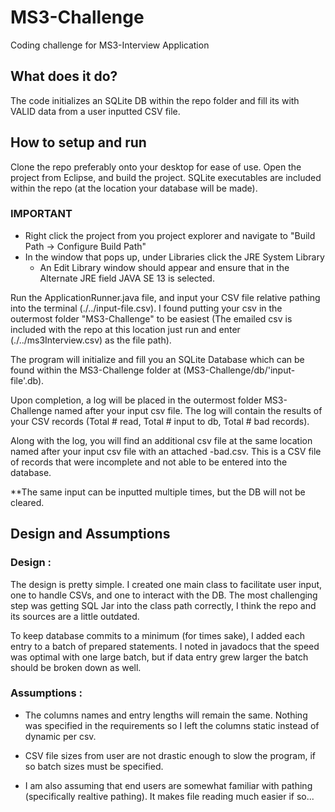 # MS3-Challenge

Coding challenge for MS3-Interview Application

## What does it do?

The code initializes an SQLite DB within the repo folder and fill its with VALID data from a user
inputted CSV file.

## How to setup and run

Clone the repo preferably onto your desktop for ease of use. Open the project from Eclipse, and 
build the project. SQLite executables are included within the repo (at the location your database will be made). 


### **IMPORTANT**
* Right click the project from you project explorer and navigate to "Build Path -> Configure Build Path"
* In the window that pops up, under Libraries click the JRE System Library
  * An Edit Library window should appear and ensure that in the Alternate JRE field JAVA SE 13 is selected.



Run the ApplicationRunner.java file, and input your CSV file relative pathing into the terminal  (./../input-file.csv).
I found putting your csv in the outermost folder "MS3-Challenge" to be easiest (The emailed csv is included with the repo at this location just run
and enter (./../ms3Interview.csv) as the file path).

The program will initialize and fill you an SQLite Database which can be found within the MS3-Challenge folder at (MS3-Challenge/db/'input-file'.db).
  
Upon completion, a log will be placed in the outermost folder MS3-Challenge named after your input csv file. The log will contain
the results of your CSV records (Total # read, Total # input to db, Total # bad records).

Along with the log, you will find an additional csv file at the same location named after your input csv file with an attached -bad.csv.
This is a CSV file of records that were incomplete and not able to be entered into the database.

**The same input can be inputted multiple times, but the DB will not be cleared.

## Design and Assumptions

### Design : 

The design is pretty simple. I created one main class to facilitate user input, one to handle CSVs, and one to interact with the DB.
The most challenging step was getting SQL Jar into the class path correctly, I think the repo and its sources are a little outdated.

To keep database commits to a minimum (for times sake), I added each entry to a batch of prepared statements. I noted in javadocs that the 
speed was optimal with one large batch, but if data entry grew larger the batch should be broken down as well. 

### Assumptions : 

* The columns names and entry lengths will remain the same. Nothing was specified in the requirements so I left the columns static instead of dynamic per 
csv.

* CSV file sizes from user are not drastic enough to slow the program, if so batch sizes must be specified. 

* I am also assuming that end users are somewhat familiar with pathing (specifically realtive pathing). It makes file reading much easier if so...
